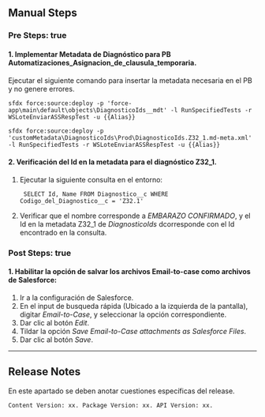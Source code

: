 ## Manual Steps
### Pre Steps: true

#### 1. Implementar Metadata de Diagnóstico para PB Automatizaciones_Asignacion_de_clausula_temporaria.

Ejecutar el siguiente comando para insertar la metadata necesaria en el PB y no genere errores.

	sfdx force:source:deploy -p 'force-app\main\default\objects\DiagnosticoIds__mdt' -l RunSpecifiedTests -r WSLoteEnviarASSRespTest -u {{Alias}}

	sfdx force:source:deploy -p 'customMetadata\DiagnosticoIds\Prod\DiagnosticoIds.Z32_1.md-meta.xml' -l RunSpecifiedTests -r WSLoteEnviarASSRespTest -u {{Alias}}

#### 2. Verificación del Id en la metadata para el diagnóstico Z32_1.

1. Ejecutar la siguiente consulta en el entorno:

		SELECT Id, Name FROM Diagnostico__c WHERE Codigo_del_Diagnostico__c = 'Z32.1'

2. Verificar que el nombre corresponde a *EMBARAZO CONFIRMADO*, y el Id en la metadata Z32_1 de *DiagnosticoIds* dcorresponde con el Id encontrado en la consulta.

### Post Steps: true

#### 1. Habilitar la opción de salvar los archivos Email-to-case como archivos de Salesforce:

1. Ir a la configuración de Salesforce.
2. En el input de busqueda rápida (Ubicado a la izquierda de la pantalla), digitar *Email-to-Case*, y seleccionar la opción correspondiente.
3. Dar clic al botón *Edit*.
4. Tildar la opción *Save Email-to-Case attachments as Salesforce Files*.
5. Dar clic al botón *Save*.

--------

## Release Notes

En este apartado se deben anotar cuestiones específicas del release.

`Content Version: xx.
Package Version: xx.
API Version: xx.`
